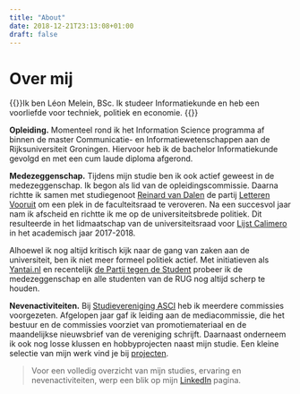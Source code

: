 ```yaml
---
title: "About"
date: 2018-12-21T23:13:08+01:00
draft: false
---
```


# Over mij
{{<lead>}}Ik ben Léon Melein, BSc. Ik studeer Informatiekunde en heb een voorliefde voor techniek, politiek en economie. {{</lead>}}

**Opleiding.** Momenteel rond ik het Information Science programma af binnen de master Communicatie- en Informatiewetenschappen aan de Rijksuniversiteit Groningen. Hiervoor heb ik de bachelor Informatiekunde gevolgd en met een cum laude diploma afgerond.

**Medezeggenschap.** Tijdens mijn studie ben ik ook actief geweest in de medezeggenschap. Ik begon als lid van de opleidingscommissie. Daarna richtte ik samen met studiegenoot [Reinard van Dalen](https://www.reinardvandalen.nl) de partij [Letteren Vooruit](http://www.letterenvooruit.nl) om een plek in de faculteitsraad te veroveren. Na een succesvol jaar nam ik afscheid en richtte ik me op de universiteitsbrede politiek. Dit resulteerde in het lidmaatschap van de universiteitsraad voor [Lijst Calimero](https://www.lijstcalimero.nl) in het academisch jaar 2017-2018. 

Alhoewel ik nog altijd kritisch kijk naar de gang van zaken aan de universiteit, ben ik niet meer formeel politiek actief. Met initiatieven als [Yantai.nl](https://www.yantai.nl) en recentelijk [de Partij tegen de Student](https://www.partijtegendestudent.nl) probeer ik de medezeggenschap en alle studenten van de RUG nog altijd scherp te houden.

**Nevenactiviteiten.** Bij [Studievereniging ASCI](https://www.ascigroningen.nl/commissies) heb ik meerdere commissies voorgezeten. Afgelopen jaar gaf ik leiding aan de mediacommissie, die het bestuur en de commissies voorziet van promotiemateriaal en de maandelijkse nieuwsbrief van de vereniging schrijft. Daarnaast onderneem ik ook nog losse klussen en hobbyprojecten naast mijn studie. Een kleine selectie van mijn werk vind je bij [projecten](/project/).

<blockquote>Voor een volledig overzicht van mijn studies, ervaring en nevenactiviteiten, werp een blik op mijn <a href="https://www.linkedin.com/in/leonmelein">LinkedIn</a> pagina.</blockquote>


